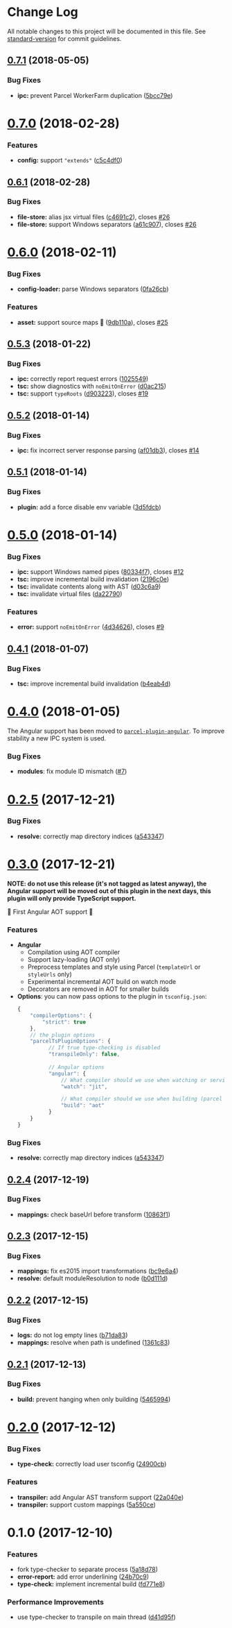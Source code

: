 # Change Log

All notable changes to this project will be documented in this file. See [standard-version](https://github.com/conventional-changelog/standard-version) for commit guidelines.

<a name="0.7.1"></a>
## [0.7.1](https://github.com/fathyb/parcel-plugin-typescript/compare/v0.7.0...v0.7.1) (2018-05-05)


### Bug Fixes

* **ipc:** prevent Parcel WorkerFarm duplication ([5bcc79e](https://github.com/fathyb/parcel-plugin-typescript/commit/5bcc79e))



<a name="0.7.0"></a>
# [0.7.0](https://github.com/fathyb/parcel-plugin-typescript/compare/v0.6.1...v0.7.0) (2018-02-28)


### Features

* **config:** support `"extends"` ([c5c4df0](https://github.com/fathyb/parcel-plugin-typescript/commit/c5c4df0))



<a name="0.6.1"></a>
## [0.6.1](https://github.com/fathyb/parcel-plugin-typescript/compare/v0.6.0...v0.6.1) (2018-02-28)


### Bug Fixes

* **file-store:** alias jsx virtual files ([c4691c2](https://github.com/fathyb/parcel-plugin-typescript/commit/c4691c2)), closes [#26](https://github.com/fathyb/parcel-plugin-typescript/issues/26)
* **file-store:** support Windows separators ([a61c907](https://github.com/fathyb/parcel-plugin-typescript/commit/a61c907)), closes [#26](https://github.com/fathyb/parcel-plugin-typescript/issues/26)



<a name="0.6.0"></a>
# [0.6.0](https://github.com/fathyb/parcel-plugin-typescript/compare/v0.5.3...v0.6.0) (2018-02-11)


### Bug Fixes

* **config-loader:** parse Windows separators ([0fa26cb](https://github.com/fathyb/parcel-plugin-typescript/commit/0fa26cb))


### Features

* **asset:** support source maps 🎉 ([9db110a](https://github.com/fathyb/parcel-plugin-typescript/commit/9db110a)), closes [#25](https://github.com/fathyb/parcel-plugin-typescript/issues/25)



<a name="0.5.3"></a>
## [0.5.3](https://github.com/fathyb/parcel-plugin-typescript/compare/v0.5.2...v0.5.3) (2018-01-22)


### Bug Fixes

* **ipc:** correctly report request errors ([1025549](https://github.com/fathyb/parcel-plugin-typescript/commit/1025549))
* **tsc:** show diagnostics with `noEmitOnError` ([d0ac215](https://github.com/fathyb/parcel-plugin-typescript/commit/d0ac215))
* **tsc:** support `typeRoots` ([d903223](https://github.com/fathyb/parcel-plugin-typescript/commit/d903223)), closes [#19](https://github.com/fathyb/parcel-plugin-typescript/issues/19)



<a name="0.5.2"></a>
## [0.5.2](https://github.com/fathyb/parcel-plugin-typescript/compare/v0.5.1...v0.5.2) (2018-01-14)


### Bug Fixes

* **ipc:** fix incorrect server response parsing ([af01db3](https://github.com/fathyb/parcel-plugin-typescript/commit/af01db3)), closes [#14](https://github.com/fathyb/parcel-plugin-typescript/issues/14)



<a name="0.5.1"></a>
## [0.5.1](https://github.com/fathyb/parcel-plugin-typescript/compare/v0.5.0...v0.5.1) (2018-01-14)


### Bug Fixes

* **plugin:** add a force disable env variable ([3d5fdcb](https://github.com/fathyb/parcel-plugin-typescript/commit/3d5fdcb))



<a name="0.5.0"></a>
# [0.5.0](https://github.com/fathyb/parcel-plugin-typescript/compare/v0.4.0...v0.5.0) (2018-01-14)


### Bug Fixes

* **ipc:** support Windows named pipes ([80334f7](https://github.com/fathyb/parcel-plugin-typescript/commit/80334f7)), closes [#12](https://github.com/fathyb/parcel-plugin-typescript/issues/12)
* **tsc:** improve incremental build invalidation ([2196c0e](https://github.com/fathyb/parcel-plugin-typescript/commit/2196c0e))
* **tsc:** invalidate contents along with AST ([d03c6a9](https://github.com/fathyb/parcel-plugin-typescript/commit/d03c6a9))
* **tsc:** invalidate virtual files ([da22790](https://github.com/fathyb/parcel-plugin-typescript/commit/da22790))


### Features

* **error:** support `noEmitOnError` ([4d34626](https://github.com/fathyb/parcel-plugin-typescript/commit/4d34626)), closes [#9](https://github.com/fathyb/parcel-plugin-typescript/issues/9)



<a name="0.4.1"></a>
## [0.4.1](https://github.com/fathyb/parcel-plugin-typescript/compare/v0.4.0...v0.4.1) (2018-01-07)


### Bug Fixes

* **tsc:** improve incremental build invalidation ([b4eab4d](https://github.com/fathyb/parcel-plugin-typescript/commit/b4eab4d))



<a name="0.4.0"></a>
# [0.4.0](https://github.com/fathyb/parcel-plugin-typescript/compare/v0.3.0...v0.4.0) (2018-01-05)

The Angular support has been moved to [`parcel-plugin-angular`](https://github.com/fathyb/parcel-plugin-angular). To improve stability a new IPC system is used.

### Bug Fixes

* **modules**: fix module ID mismatch ([#7](https://github.com/fathyb/parcel-plugin-typescript/issues/7))

<a name="0.2.5"></a>
# [0.2.5](https://github.com/fathyb/parcel-plugin-typescript/compare/v0.2.4...v0.2.5) (2017-12-21)


### Bug Fixes

* **resolve:** correctly map directory indices ([a543347](https://github.com/fathyb/parcel-plugin-typescript/commit/a543347))

<a name="0.3.0"></a>
# [0.3.0](https://github.com/fathyb/parcel-plugin-typescript/compare/v0.2.4...v0.3.0) (2017-12-21)

**NOTE: do not use this release (it's not tagged as latest anyway), the Angular support will be moved out of this plugin in the next days, this plugin will only provide TypeScript support.**

🎉 First Angular AOT support 🎉

### Features

- **Angular**
	- Compilation using AOT compiler
	- Support lazy-loading (AOT only)
	- Preprocess templates and style using Parcel (`templateUrl` or `styleUrls` only)
	- Experimental incremental AOT build on watch mode
	- Decorators are removed in AOT for smaller builds
- **Options**: you can now pass options to the plugin in `tsconfig.json`:
  ```js
  {
	  "compilerOptions": {
		  "strict": true
	  },
	  // the plugin options
	  "parcelTsPluginOptions": {
			// If true type-checking is disabled
			"transpileOnly": false,
			
			// Angular options
			"angular": {
				// What compiler should we use when watching or serving
				"watch": "jit",

				// What compiler should we use when building (parcel build)
				"build": "aot"
			}
	  }
  }
  ```

### Bug Fixes

* **resolve:** correctly map directory indices ([a543347](https://github.com/fathyb/parcel-plugin-typescript/commit/a543347))


<a name="0.2.4"></a>
## [0.2.4](https://github.com/fathyb/parcel-plugin-typescript/compare/v0.2.3...v0.2.4) (2017-12-19)


### Bug Fixes

* **mappings:** check baseUrl before transform ([10863f1](https://github.com/fathyb/parcel-plugin-typescript/commit/10863f1))



<a name="0.2.3"></a>
## [0.2.3](https://github.com/fathyb/parcel-plugin-typescript/compare/v0.2.2...v0.2.3) (2017-12-15)


### Bug Fixes

* **mappings:** fix es2015 import transformations ([bc9e6a4](https://github.com/fathyb/parcel-plugin-typescript/commit/bc9e6a4))
* **resolve:** default moduleResolution to node ([b0d111d](https://github.com/fathyb/parcel-plugin-typescript/commit/b0d111d))



<a name="0.2.2"></a>
## [0.2.2](https://github.com/fathyb/parcel-plugin-typescript/compare/v0.2.1...v0.2.2) (2017-12-15)


### Bug Fixes

* **logs:** do not log empty lines ([b71da83](https://github.com/fathyb/parcel-plugin-typescript/commit/b71da83))
* **mappings:** resolve when path is undefined ([1361c83](https://github.com/fathyb/parcel-plugin-typescript/commit/1361c83))



<a name="0.2.1"></a>
## [0.2.1](https://github.com/fathyb/parcel-plugin-typescript/compare/v0.2.0...v0.2.1) (2017-12-13)


### Bug Fixes

* **build:** prevent hanging when only building ([5465994](https://github.com/fathyb/parcel-plugin-typescript/commit/5465994))



<a name="0.2.0"></a>
# [0.2.0](https://github.com/fathyb/parcel-plugin-typescript/compare/v0.1.0...v0.2.0) (2017-12-12)


### Bug Fixes

* **type-check:** correctly load user tsconfig ([24900cb](https://github.com/fathyb/parcel-plugin-typescript/commit/24900cb))


### Features

* **transpiler:** add Angular AST transform support ([22a040e](https://github.com/fathyb/parcel-plugin-typescript/commit/22a040e))
* **transpiler:** support custom mappings ([5a550ce](https://github.com/fathyb/parcel-plugin-typescript/commit/5a550ce))



<a name="0.1.0"></a>
# 0.1.0 (2017-12-10)


### Features

* fork type-checker to separate process ([5a18d78](https://github.com/fathyb/parcel-plugin-typescript/commit/5a18d78))
* **error-report:** add error underlining ([24b70c9](https://github.com/fathyb/parcel-plugin-typescript/commit/24b70c9))
* **type-check:** implement incremental build ([fd771e8](https://github.com/fathyb/parcel-plugin-typescript/commit/fd771e8))


### Performance Improvements

* use type-checker to transpile on main thread ([d41d95f](https://github.com/fathyb/parcel-plugin-typescript/commit/d41d95f))
